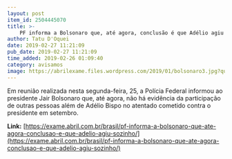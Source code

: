 ```yaml
---
layout: post
item_id: 2504445070
title: >-
    PF informa a Bolsonaro que, até agora, conclusão é que Adélio agiu sozinho
author: Tatu D'Oquei
date: 2019-02-27 11:21:09
pub_date: 2019-02-27 11:21:09
time_added: 2019-02-26 01:09:40
category: avisamos
image: https://abrilexame.files.wordpress.com/2019/01/bolsonaro3.jpg?quality=70&strip=info&w=680&h=453&crop=1
---
```


Em reunião realizada nesta segunda-feira, 25, a Polícia Federal informou ao presidente Jair Bolsonaro que, até agora, não há evidência da participação de outras pessoas além de Adélio Bispo no atentado cometido contra o presidente em setembro.

**Link:** [https://exame.abril.com.br/brasil/pf-informa-a-bolsonaro-que-ate-agora-conclusao-e-que-adelio-agiu-sozinho/](https://exame.abril.com.br/brasil/pf-informa-a-bolsonaro-que-ate-agora-conclusao-e-que-adelio-agiu-sozinho/)

